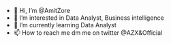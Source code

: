 - 👋 Hi, I’m @AmitZore
- 👀 I’m interested in Data Analyst, Business intelligence 
- 🌱 I’m currently learning Data Analyst
- 📫 How to reach me dm me on twitter @AZX&Official

<!---
AmitZore/AmitZore is a ✨ special ✨ repository because its `README.md` (this file) appears on your GitHub profile.
You can click the Preview link to take a look at your changes.
--->

